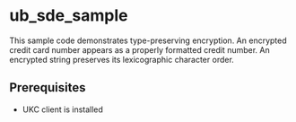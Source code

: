 # ub_sde_sample
This sample code demonstrates type-preserving encryption. An encrypted credit card number appears as a properly formatted credit number. An encrypted string preserves its lexicographic character order.
## Prerequisites
* UKC client is installed
